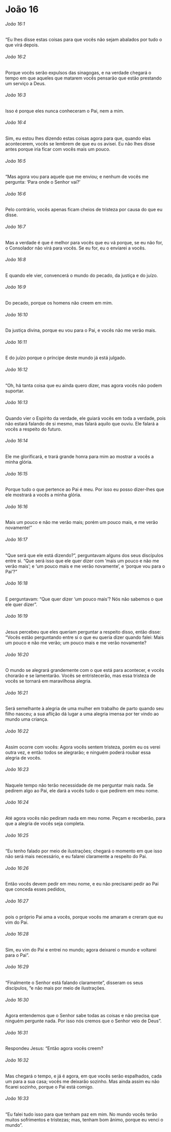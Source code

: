 # João 16

###### João 16:1

“Eu lhes disse estas coisas para que vocês não sejam abalados por tudo o que virá depois.

###### João 16:2

Porque vocês serão expulsos das sinagogas, e na verdade chegará o tempo em que aqueles que matarem vocês pensarão que estão prestando um serviço a Deus.

###### João 16:3

Isso é porque eles nunca conheceram o Pai, nem a mim.

###### João 16:4

Sim, eu estou lhes dizendo estas coisas agora para que, quando elas acontecerem, vocês se lembrem de que eu os avisei. Eu não lhes disse antes porque iria ficar com vocês mais um pouco.

###### João 16:5

“Mas agora vou para aquele que me enviou; e nenhum de vocês me pergunta: ‘Para onde o Senhor vai?’

###### João 16:6

Pelo contrário, vocês apenas ficam cheios de tristeza por causa do que eu disse.

###### João 16:7

Mas a verdade é que é melhor para vocês que eu vá porque, se eu não for, o Consolador não virá para vocês. Se eu for, eu o enviarei a vocês.

###### João 16:8

E quando ele vier, convencerá o mundo do pecado, da justiça e do juízo.

###### João 16:9

Do pecado, porque os homens não creem em mim.

###### João 16:10

Da justiça divina, porque eu vou para o Pai, e vocês não me verão mais.

###### João 16:11

E do juízo porque o príncipe deste mundo já está julgado.

###### João 16:12

“Oh, há tanta coisa que eu ainda quero dizer, mas agora vocês não podem suportar.

###### João 16:13

Quando vier o Espírito da verdade, ele guiará vocês em toda a verdade, pois não estará falando de si mesmo, mas falará aquilo que ouviu. Ele falará a vocês a respeito do futuro.

###### João 16:14

Ele me glorificará, e trará grande honra para mim ao mostrar a vocês a minha glória.

###### João 16:15

Porque tudo o que pertence ao Pai é meu. Por isso eu posso dizer-lhes que ele mostrará a vocês a minha glória.

###### João 16:16

Mais um pouco e não me verão mais; porém um pouco mais, e me verão novamente!”

###### João 16:17

“Que será que ele está dizendo?”, perguntavam alguns dos seus discípulos entre si. “Que será isso que ele quer dizer com ‘mais um pouco e não me verão mais’; e ‘um pouco mais e me verão novamente’, e ‘porque vou para o Pai’?”

###### João 16:18

E perguntavam: “Que quer dizer ‘um pouco mais’? Nós não sabemos o que ele quer dizer”.

###### João 16:19

Jesus percebeu que eles queriam perguntar a respeito disso, então disse: “Vocês estão perguntando entre si o que eu queria dizer quando falei: Mais um pouco e não me verão; um pouco mais e me verão novamente?

###### João 16:20

O mundo se alegrará grandemente com o que está para acontecer, e vocês chorarão e se lamentarão. Vocês se entristecerão, mas essa tristeza de vocês se tornará em maravilhosa alegria.

###### João 16:21

Será semelhante à alegria de uma mulher em trabalho de parto quando seu filho nasceu; a sua aflição dá lugar a uma alegria imensa por ter vindo ao mundo uma criança.

###### João 16:22

Assim ocorre com vocês: Agora vocês sentem tristeza, porém eu os verei outra vez, e então todos se alegrarão; e ninguém poderá roubar essa alegria de vocês.

###### João 16:23

Naquele tempo não terão necessidade de me perguntar mais nada. Se pedirem algo ao Pai, ele dará a vocês tudo o que pedirem em meu nome.

###### João 16:24

Até agora vocês não pediram nada em meu nome. Peçam e receberão, para que a alegria de vocês seja completa.

###### João 16:25

“Eu tenho falado por meio de ilustrações; chegará o momento em que isso não será mais necessário, e eu falarei claramente a respeito do Pai.

###### João 16:26

Então vocês devem pedir em meu nome, e eu não precisarei pedir ao Pai que conceda esses pedidos,

###### João 16:27

pois o próprio Pai ama a vocês, porque vocês me amaram e creram que eu vim do Pai.

###### João 16:28

Sim, eu vim do Pai e entrei no mundo; agora deixarei o mundo e voltarei para o Pai”.

###### João 16:29

“Finalmente o Senhor está falando claramente”, disseram os seus discípulos, “e não mais por meio de ilustrações.

###### João 16:30

Agora entendemos que o Senhor sabe todas as coisas e não precisa que ninguém pergunte nada. Por isso nós cremos que o Senhor veio de Deus”.

###### João 16:31

Respondeu Jesus: “Então agora vocês creem?

###### João 16:32

Mas chegará o tempo, e já é agora, em que vocês serão espalhados, cada um para a sua casa; vocês me deixarão sozinho. Mas ainda assim eu não ficarei sozinho, porque o Pai está comigo.

###### João 16:33

“Eu falei tudo isso para que tenham paz em mim. No mundo vocês terão muitos sofrimentos e tristezas; mas, tenham bom ânimo, porque eu venci o mundo”.

